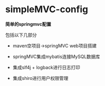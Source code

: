 # simpleMVC-config

**简单的springmvc配置**

包括以下几部分
- maven空项目->springMVC web项目搭建

- springMVC集成mybatis连接MySQL数据库

-	集成slf4j + logback进行日志打印

- 集成shiro进行用户权限管理
